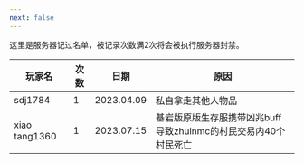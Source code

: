 ```yaml
---
next: false
---
```

这里是服务器记过名单，被记录次数满2次将会被执行服务器封禁。

|玩家名|次数|日期|原因|
|----|----|----|----|
|sdj1784|1|2023.04.09|私自拿走其他人物品|
|xiao tang1360|1|2023.07.15|基岩版原版生存服携带凶兆buff导致zhuinmc的村民交易内40个村民死亡